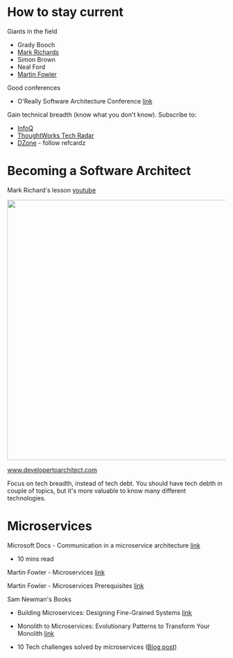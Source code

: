 # How to stay current

Giants in the field
 - Grady Booch
 - [Mark Richards](https://www.youtube.com/channel/UC-Z7T0lAq_xECevIz8E5R5w/videos)
 - Simon Brown
 - Neal Ford
 - [Martin Fowler](https://martinfowler.com/)
 
Good conferences
 - O'Really Software Architecture Conference [link](https://www.oreilly.com/conferences/software-architecture.html)
 
Gain technical breadth (know what you don't know). Subscribe to:
 - [InfoQ](https://www.infoq.com/)
 - [ThoughtWorks Tech Radar](https://www.thoughtworks.com/radar)
 - [DZone](https://www.dzone.com/) - follow refcardz
 
# Becoming a Software Architect

Mark Richard's lesson [youtube](https://www.youtube.com/watch?v=FKYKeqWfyIs)

<img src="https://user-images.githubusercontent.com/14996155/82115158-f17f9880-9715-11ea-87f5-8a833b48ffaf.png" width="600">

www.developertoarchitect.com

Focus on tech breadth, instead of tech debt. You should have tech debth in couple of topics, but it's more valuable to know many different technologies.

# Microservices

Microsoft Docs - Communication in a microservice architecture [link](https://docs.microsoft.com/en-us/dotnet/architecture/microservices/architect-microservice-container-applications/communication-in-microservice-architecture)
 - 10 mins read
 
Martin Fowler - Microservices [link](https://www.martinfowler.com/articles/microservices.html)

Martin Fowler - Microservices Prerequisites [link](https://martinfowler.com/bliki/MicroservicePrerequisites.html)

Sam Newman's Books
- Building Microservices: Designing Fine-Grained Systems [link](https://www.amazon.com/Building-Microservices-Designing-Fine-Grained-Systems/dp/1491950358)
- Monolith to Microservices: Evolutionary Patterns to Transform Your Monolith [link](https://www.amazon.com/Monolith-Microservices-Evolutionary-Patterns-Transform/dp/1492047848)


- 10 Tech challenges solved by microservices ([Blog post](https://medium.com/containerum/10-tech-challenges-that-are-solved-by-microservices-d91adeecb2e7))
